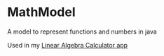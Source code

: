 # MathModel
A model to represent functions and numbers in java

Used in my [Linear Algebra Calculator app](https://play.google.com/store/apps/details?id=com.ttyrovou.linearalgebra.full&hl=en)
